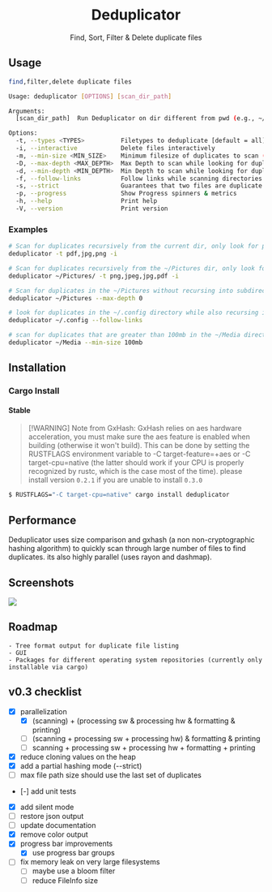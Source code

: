 <h1 align="center">Deduplicator</h1>

<p align="center">
  Find, Sort, Filter & Delete duplicate files 
</p>

## Usage

```bash
find,filter,delete duplicate files

Usage: deduplicator [OPTIONS] [scan_dir_path]

Arguments:
  [scan_dir_path]  Run Deduplicator on dir different from pwd (e.g., ~/Pictures )

Options:
  -t, --types <TYPES>          Filetypes to deduplicate [default = all]
  -i, --interactive            Delete files interactively
  -m, --min-size <MIN_SIZE>    Minimum filesize of duplicates to scan (e.g., 100B/1K/2M/3G/4T) [default: 1b]
  -D, --max-depth <MAX_DEPTH>  Max Depth to scan while looking for duplicates
  -d, --min-depth <MIN_DEPTH>  Min Depth to scan while looking for duplicates
  -f, --follow-links           Follow links while scanning directories
  -s, --strict                 Guarantees that two files are duplicate (performs a full hash)
  -p, --progress               Show Progress spinners & metrics
  -h, --help                   Print help
  -V, --version                Print version
```
### Examples

```bash
# Scan for duplicates recursively from the current dir, only look for png, jpg & pdf file types & interactively delete files
deduplicator -t pdf,jpg,png -i

# Scan for duplicates recursively from the ~/Pictures dir, only look for png, jpeg, jpg & pdf file types & interactively delete files
deduplicator ~/Pictures/ -t png,jpeg,jpg,pdf -i

# Scan for duplicates in the ~/Pictures without recursing into subdirectories
deduplicator ~/Pictures --max-depth 0

# look for duplicates in the ~/.config directory while also recursing into symbolic link paths
deduplicator ~/.config --follow-links

# scan for duplicates that are greater than 100mb in the ~/Media directory
deduplicator ~/Media --min-size 100mb
```

## Installation

### Cargo Install
#### Stable
> [!WARNING] Note from GxHash: GxHash relies on aes hardware acceleration, you must make sure the aes feature is enabled when building (otherwise it won't build). This can be done by setting the RUSTFLAGS environment variable to -C target-feature=+aes or -C target-cpu=native (the latter should work if your CPU is properly recognized by rustc, which is the case most of the time).
> please install version `0.2.1`  if you are unable to install `0.3.0`

```bash
$ RUSTFLAGS="-C target-cpu=native" cargo install deduplicator
```

## Performance
Deduplicator uses size comparison and gxhash (a non non-cryptographic hashing algorithm) to quickly scan through large number of files to find duplicates. its also highly parallel (uses rayon and dashmap). 

## Screenshots
![](https://user-images.githubusercontent.com/36154121/213618143-e5182e39-731e-4817-87dd-1a6a0f38a449.gif)

## Roadmap
    - Tree format output for duplicate file listing
    - GUI
    - Packages for different operating system repositories (currently only installable via cargo) 

## v0.3 checklist
- [x] parallelization
    - [x] (scanning) + (processing sw & processing hw & formatting & printing)
    - [ ] (scanning + processing sw + processing hw) & formatting & printing
    - [ ] scanning + processing sw + processing hw + formatting + printing
- [x] reduce cloning values on the heap
- [x] add a partial hashing mode (--strict)
- [ ] max file path size should use the last set of duplicates
- [-] add unit tests
- [x] add silent mode
- [ ] restore json output
- [ ] update documentation
- [x] remove color output
- [x] progress bar improvements
    - [x] use progress bar groups
- [ ] fix memory leak on very large filesystems
    - [ ] maybe use a bloom filter
    - [ ] reduce FileInfo size
